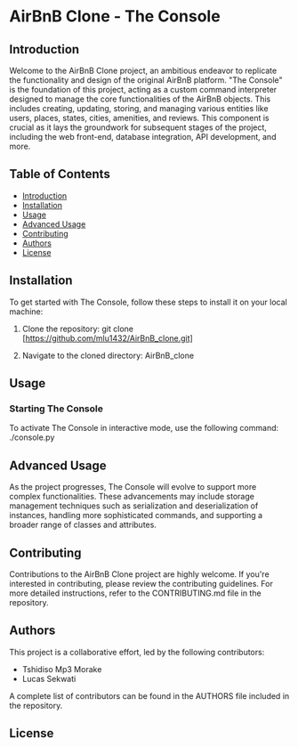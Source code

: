 # AirBnB Clone - The Console

## Introduction

Welcome to the AirBnB Clone project, an ambitious endeavor to replicate the functionality and design of the original AirBnB platform. "The Console" is the foundation of this project, acting as a custom command interpreter designed to manage the core functionalities of the AirBnB objects. This includes creating, updating, storing, and managing various entities like users, places, states, cities, amenities, and reviews. This component is crucial as it lays the groundwork for subsequent stages of the project, including the web front-end, database integration, API development, and more.

## Table of Contents

- [Introduction](#introduction)
- [Installation](#installation)
- [Usage](#usage)
- [Advanced Usage](#advanced-usage)
- [Contributing](#contributing)
- [Authors](#authors)
- [License](#license)

## Installation

To get started with The Console, follow these steps to install it on your local machine:

1. Clone the repository:
git clone [https://github.com/mlu1432/AirBnB_clone.git]

2. Navigate to the cloned directory:
AirBnB_clone


## Usage

### Starting The Console

To activate The Console in interactive mode, use the following command:
./console.py


## Advanced Usage

As the project progresses, The Console will evolve to support more complex functionalities. These advancements may include storage management techniques such as serialization and deserialization of instances, handling more sophisticated commands, and supporting a broader range of classes and attributes.

## Contributing

Contributions to the AirBnB Clone project are highly welcome. If you're interested in contributing, please review the contributing guidelines. For more detailed instructions, refer to the CONTRIBUTING.md file in the repository.

## Authors

This project is a collaborative effort, led by the following contributors:

- Tshidiso Mp3 Morake
- Lucas Sekwati

A complete list of contributors can be found in the AUTHORS file included in the repository.

## License
